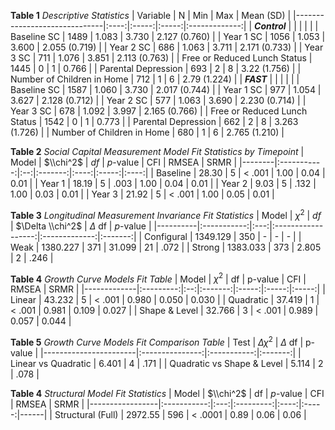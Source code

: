 **Table 1**
*Descriptive Statistics*
| Variable                     |   N  |  Min  |  Max  |   Mean (SD)   |
|------------------------------|:----:|:-----:|:-----:|:-------------:|
| ***Control***                 |      |       |       |               |
| Baseline SC                  | 1489 | 1.083 | 3.730 | 2.127 (0.760) |
| Year 1 SC                    | 1056 | 1.053 | 3.600 | 2.055 (0.719) |
| Year 2 SC                    |  686 | 1.063 | 3.711 | 2.171 (0.733) |
| Year 3 SC                    |  711 | 1.076 | 3.851 | 2.113 (0.763) |
| Free or Reduced Lunch Status | 1445 |   0   |   1   |     0.766     |
| Parental Depression          |  693 |   2   |   8   |  3.22 (1.756) |
| Number of Children in Home   |  712 |   1   |   6   |  2.79 (1.224) |
| ***FAST***                     |      |       |       |               |
| Baseline SC                  | 1587 | 1.060 | 3.730 | 2.017 (0.744) |
| Year 1 SC                    |  977 | 1.054 | 3.627 | 2.128 (0.712) |
| Year 2 SC                    |  577 | 1.063 | 3.690 | 2.230 (0.714) |
| Year 3 SC                    |  678 | 1.092 | 3.997 | 2.165 (0.766) |
| Free or Reduced Lunch Status | 1542 |   0   |   1   |     0.773     |
| Parental Depression          |  662 |   2   |   8   | 3.263 (1.726) |
| Number of Children in Home   |  680 |   1   |   6   | 2.765 (1.210) |

**Table 2**
*Social Capital Measurement Model Fit Statistics by Timepoint*
|   Model  | $\\chi^2$ | *df* | *p*-value |  CFI | RMSEA | SRMR |
|--------|:-----------:|:--:|:-------:|:----:|:-----:|:----:|
| Baseline |    28.30    |  5 |  < .001 | 1.00 |  0.04 | 0.01 |
| Year 1   |    18.19    |  5 |   .003  | 1.00 |  0.04 | 0.01 |
| Year 2   |     9.03    |  5 |   .132  | 1.00 |  0.03 | 0.01 |
| Year 3   |    21.92    |  5 |  < .001 | 1.00 |  0.05 | 0.01 |

**Table 3**
*Longitudinal Measurement Invariance Fit Statistics*
|    Model   | $\chi^2$ |  *df* | $\Delta \\chi^2$ | $\Delta$ df | *p*-value |
|----------|:-----------:|:---:|:------------------:|:-------------:|:-------:|
| Configural |   1349.129  | 350 |          -         |       -       |    -    |
|    Weak    |   1380.227  | 371 |       31.099       |       21      |   .072  |
|   Strong   |   1383.033  | 373 |        2.805       |       2       |   .246  |

**Table 4**
*Growth Curve Models Fit Table*
|     Model     | $\chi^2$ | df | p-value |  CFI  | RMSEA |  SRMR |
|-------------|:---------:|:--:|:-------:|:-----:|:-----:|:-----:|
| Linear        |   43.232  |  5 |  < .001 | 0.980 | 0.050 | 0.030 |
| Quadratic     |   37.419  |  1 |  < .001 | 0.981 | 0.109 | 0.027 |
| Shape & Level |  32.766  |  3 |  < .001 | 0.989 | 0.057 | 0.044 |

**Table 5**
*Growth Curve Models Fit Comparison Table*
|           Test          | $\Delta \chi^2$ | $\Delta$ df | p-value |
|-----------------------|:---------------:|:-----------:|:-------:|
| Linear vs Quadratic     |      6.401      |      4      |   .171  |
| Quadratic vs Shape & Level |      5.114      |      2      |   .078  |

**Table 4**
*Structural Model Fit Statistics*
|       Model       | $\\chi^2$ |  df | *p*-value |  CFI | RMSEA | SRMR |
|-----------------|:-----------:|:---:|:---------:|:----:|:-----:|------|
| Structural (Full) |   2972.55   | 596 |  < .0001  | 0.89 |  0.06 | 0.06 |
